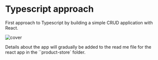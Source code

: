 # Typescript approach
First approach to Typescript by building a simple CRUD application with React.

![cover](https://user-images.githubusercontent.com/46674104/165995989-5024dc71-c6b4-49ce-912c-2bfe0e1020bb.png)

Details about the app will gradually be added to the read me file for the react app in the ``product-store` folder.
